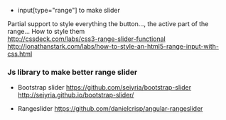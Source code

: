 * input[type="range"] to make slider

Partial support to style everything the button..., the active part of the range... 
How to style them   
http://cssdeck.com/labs/css3-range-slider-functional   
http://jonathanstark.com/labs/how-to-style-an-html5-range-input-with-css.html

### Js library to make better range slider
* Bootstrap slider
https://github.com/seiyria/bootstrap-slider
http://seiyria.github.io/bootstrap-slider/

* Rangeslider
https://github.com/danielcrisp/angular-rangeslider